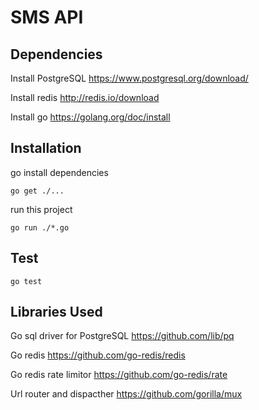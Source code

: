 # SMS API

## Dependencies
Install PostgreSQL
https://www.postgresql.org/download/

Install redis
http://redis.io/download

Install go
https://golang.org/doc/install



## Installation

go install dependencies

```
go get ./...
```
run this project

```
go run ./*.go
```

## Test

```
go test
```



## Libraries Used

Go sql driver for PostgreSQL
https://github.com/lib/pq


Go redis
https://github.com/go-redis/redis

Go redis rate limitor
https://github.com/go-redis/rate

Url router and dispacther
https://github.com/gorilla/mux



